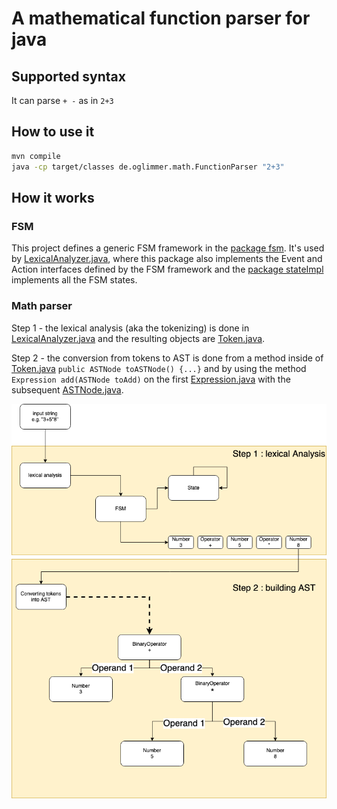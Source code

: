 # A mathematical function parser for java

## Supported syntax

It can parse `+ -` as in `2+3`

## How to use it

```bash
mvn compile
java -cp target/classes de.oglimmer.math.FunctionParser "2+3"
```

## How it works

### FSM

This project defines a generic FSM framework in the [package fsm](src/main/java/de/oglimmer/fsm). It's used by
[LexicalAnalyzer.java](src/main/java/de/oglimmer/math/tokenize/LexicalAnalyzer.java), where this package also implements
the Event and Action interfaces defined by the FSM framework and the [package stateImpl](src/main/java/de/oglimmer/math/tokenize/stateImpl) implements
all the FSM states. 

### Math parser

Step 1 - the lexical analysis (aka the tokenizing) is done in [LexicalAnalyzer.java](src/main/java/de/oglimmer/math/tokenize/LexicalAnalyzer.java) 
and the resulting objects are [Token.java](src/main/java/de/oglimmer/math/tokenize/Token.java).

Step 2 - the conversion from tokens to AST is done from a method inside of [Token.java](src/main/java/de/oglimmer/math/tokenize/Token.java) `public ASTNode toASTNode() {...}` and by using the method `Expression add(ASTNode toAdd)` on the first [Expression.java](src/main/java/de/oglimmer/math/astnode/Expression.java) with the subsequent [ASTNode.java](src/main/java/de/oglimmer/math/astnode/ASTNode.java).

![Diagram](diagram.png)
